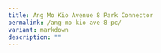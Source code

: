 ```yaml
---
title: Ang Mo Kio Avenue 8 Park Connector
permalink: /ang-mo-kio-ave-8-pc/
variant: markdown
description: ""
---
```

